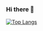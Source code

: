### Hi there 👋

[![Top Langs](https://github-readme-stats.vercel.app/api/top-langs/?username=kdhur&layout=compact&text_color=F7F7F4&bg_color=F5EDC0)](https://github.com/kdhur/github-readme-stats)
